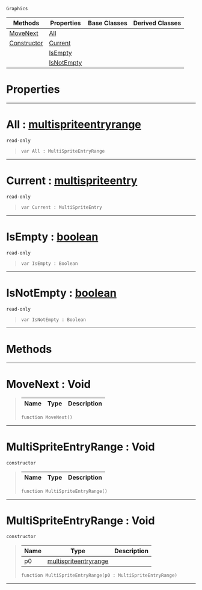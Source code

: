  `Graphics`

|Methods|Properties|Base Classes|Derived Classes|
|---|---|---|---|
|[ MoveNext](https://plasmaengine.github.io/PlasmaDocs/Plasma1/C++/code_reference/class_reference/multispriteentryrange.markdown#movenext-void)|[ All](https://plasmaengine.github.io/PlasmaDocs/Plasma1/C++/code_reference/class_reference/multispriteentryrange.markdown#all-plasma-engine-document)| | |
|[ Constructor](https://plasmaengine.github.io/PlasmaDocs/Plasma1/C++/code_reference/class_reference/multispriteentryrange.markdown#multispriteentryrange-vo)|[ Current](https://plasmaengine.github.io/PlasmaDocs/Plasma1/C++/code_reference/class_reference/multispriteentryrange.markdown#current-plasma-engine-docu)| | |
| |[ IsEmpty](https://plasmaengine.github.io/PlasmaDocs/Plasma1/C++/code_reference/class_reference/multispriteentryrange.markdown#isempty-plasma-engine-docu)| | |
| |[ IsNotEmpty](https://plasmaengine.github.io/PlasmaDocs/Plasma1/C++/code_reference/class_reference/multispriteentryrange.markdown#isnotempty-plasma-engine-d)| | |


 #  Properties


---  
 #  All : [multispriteentryrange](https://plasmaengine.github.io/PlasmaDocs/Plasma1/C++/code_reference/class_reference/multispriteentryrange.markdown)

 `read-only`

> 
> ``` lang=cpp, name=Lightning
> var All : MultiSpriteEntryRange


---  
 #  Current : [multispriteentry](https://plasmaengine.github.io/PlasmaDocs/Plasma1/C++/code_reference/class_reference/multispriteentry.markdown)

 `read-only`

> 
> ``` lang=cpp, name=Lightning
> var Current : MultiSpriteEntry


---  
 #  IsEmpty : [boolean](https://plasmaengine.github.io/PlasmaDocs/Plasma1/C++/code_reference/lightning_base_types/boolean.markdown)

 `read-only`

> 
> ``` lang=cpp, name=Lightning
> var IsEmpty : Boolean


---  
 #  IsNotEmpty : [boolean](https://plasmaengine.github.io/PlasmaDocs/Plasma1/C++/code_reference/lightning_base_types/boolean.markdown)

 `read-only`

> 
> ``` lang=cpp, name=Lightning
> var IsNotEmpty : Boolean


---  
 #  Methods


---  
 #  MoveNext : Void

> 
> |Name|Type|Description|
> |---|---|---|
> ``` lang=cpp, name=Lightning
> function MoveNext()
> ``` 


---  
 #  MultiSpriteEntryRange : Void

 `constructor`

> 
> |Name|Type|Description|
> |---|---|---|
> ``` lang=cpp, name=Lightning
> function MultiSpriteEntryRange()
> ``` 


---  
 #  MultiSpriteEntryRange : Void

 `constructor`

> 
> |Name|Type|Description|
> |---|---|---|
> |p0|[multispriteentryrange](https://plasmaengine.github.io/PlasmaDocs/Plasma1/C++/code_reference/class_reference/multispriteentryrange.markdown)| |
> ``` lang=cpp, name=Lightning
> function MultiSpriteEntryRange(p0 : MultiSpriteEntryRange)
> ``` 


---  
 

 